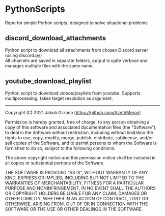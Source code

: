 PythonScripts
===
Repo for simple Python scripts, designed to solve situational problems

discord_download_attachments
---
Python script to download all attachments from chosen Discord server (using discord.py)  
All channels are saved in separate folders, output is quite verbose and manages multiple files with the same name.

youtube_download_playlist
---
Python script to download videos/playlists from youtube. Supports multiprocessing, takes target resolution as argument.

---
Copyright (C) 2021
Jakub Grzana (https://github.com/AzethMeron)

Permission is hereby granted, free of charge, to any person obtaining a copy of this software and associated documentation files (the "Software"), to deal in the Software without restriction, including without limitation the rights to use, copy, modify, merge, publish, distribute, sublicense, and/or sell copies of the Software, and to permit persons to whom the Software is furnished to do so, subject to the following conditions:

The above copyright notice and this permission notice shall be included in all copies or substantial portions of the Software.

THE SOFTWARE IS PROVIDED "AS IS", WITHOUT WARRANTY OF ANY KIND, EXPRESS OR IMPLIED, INCLUDING BUT NOT LIMITED TO THE WARRANTIES OF MERCHANTABILITY, FITNESS FOR A PARTICULAR PURPOSE AND NONINFRINGEMENT. IN NO EVENT SHALL THE AUTHORS OR COPYRIGHT HOLDERS BE LIABLE FOR ANY CLAIM, DAMAGES OR OTHER LIABILITY, WHETHER IN AN ACTION OF CONTRACT, TORT OR OTHERWISE, ARISING FROM, OUT OF OR IN CONNECTION WITH THE SOFTWARE OR THE USE OR OTHER DEALINGS IN THE SOFTWARE.
